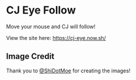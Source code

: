 # CJ Eye Follow

Move your mouse and CJ will follow!

View the site here: https://cj-eye.now.sh/

## Image Credit

Thank you to [@ShiDotMoe](https://twitch.tv/ShiDotMoe) for creating the images!